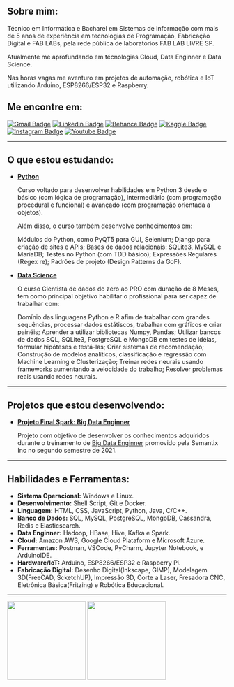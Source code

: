 ## **Sobre mim:**

Técnico em Informática e Bacharel em Sistemas de Informação com mais de 5 anos de experiência em tecnologias de Programação, Fabricação Digital e FAB LABs, pela rede pública de laboratórios FAB LAB LIVRE SP.

Atualmente me aprofundando em técnologias Cloud, Data Enginner e Data Science.

Nas horas vagas me aventuro em projetos de automação, robótica e IoT utilizando Arduino, ESP8266/ESP32 e Raspberry.

## **Me encontre em:** 
[![Gmail Badge](https://img.shields.io/badge/Gmail-D14836?style=flat&logo=gmail&logoColor=white&link=mailto:cicerooficial@gmail.com.com)](mailto:cicerooficial@gmail.com) 
[![Linkedin Badge](https://img.shields.io/badge/LinkedIn-0077B5?style=flat&logo=linkedin&logoColor=white)](https://www.linkedin.com/in/cicero-henrique-santos/) 
[![Behance Badge](https://img.shields.io/badge/-Behance-blue?style=flat&logo=behance&logoColor=white)](https://www.behance.net/ccerohenrique) 
[![Kaggle Badge](https://img.shields.io/badge/-Kaggle-23BFFF?style=flat&logo=Kaggle&logoColor=white)](https://www.kaggle.com/cicerohenrique) 
[![Instagram Badge](https://img.shields.io/badge/Instagram-E4405F?style=flat&logo=instagram&logoColor=white)](https://www.instagram.com/c_hoficial) 
[![Youtube Badge](https://img.shields.io/badge/YouTube-FF0000?style=flat&logo=youtube&logoColor=white)](https://www.youtube.com/channel/UCi23a3VJwS6pWJvxyKaeZGQ)

----------

## **O que estou estudando:** 

- **[Python](https://github.com/cicerooficial/curso_Python3)**

  Curso voltado para desenvolver habilidades em Python 3 desde o básico (com lógica de programação), intermediário (com programação procedural e funcional) e avançado (com programação orientada a objetos). 

  Além disso, o curso também desenvolve conhecimentos em: 

  Módulos do Python, como PyQT5 para GUI, Selenium; Django para criação de sites e APIs; Bases de dados relacionais: SQLite3, MySQL e MariaDB; Testes no Python (com TDD básico); Expressões Regulares (Regex re); Padrões de projeto (Design Patterns da GoF).

- **[Data Science](https://github.com/cicerooficial/data-science-mentorama)**

  O curso Cientista de dados do zero ao PRO com duração de 8 Meses, tem como principal objetivo habilitar o profissional para ser capaz de trabalhar com:

  Domínio das linguagens Python e R afim de trabalhar com grandes sequências, processar dados estátiscos, trabalhar com gráficos e criar painéis; Aprender a utilizar bibliotecas Numpy, Pandas; Utilizar bancos de dados SQL, SQLite3, PostgreSQL e MongoDB em testes de idéias, formular hipóteses e testá-las; Criar sistemas de recomendação; Construção de modelos analíticos, classificação e regressão com Machine Learning e Clusterização; Treinar redes neurais usando frameworks aumentando a velocidade do trabalho; Resolver problemas reais usando redes neurais.

----------

## **Projetos que estou desenvolvendo:** 

- **[Projeto Final Spark: Big Data Enginner](https://github.com/cicerooficial/projeto-final-big-data-enginner-sematix#enviar-os-dados-para-o-hdfs)**

  Projeto com objetivo de desenvolver os conhecimentos adquiridos durante o treinamento de [Big Data Enginner](https://github.com/cicerooficial/big-data-engineer-sematix) promovido pela Semantix Inc no segundo semestre de 2021.

----------

## **Habilidades e Ferramentas:**
- **Sistema Operacional:** Windows e Linux.
- **Desenvolvimento:** Shell Script, Git e Docker.
- **Linguagem:** HTML, CSS, JavaScript, Python, Java, C/C++. 
- **Banco de Dados:** SQL, MySQL, PostgreSQL, MongoDB, Cassandra, Redis e Elasticsearch.
- **Data Enginner:** Hadoop, HBase, Hive, Kafka e Spark.
- **Cloud:** Amazon AWS, Google Cloud Plataform e Microsoft Azure.
- **Ferramentas:** Postman, VSCode, PyCharm, Jupyter Notebook, e ArduinoIDE.
- **Hardware/IoT:** Arduino, ESP8266/ESP32 e Raspberry Pi.
- **Fabricação Digital:** Desenho Digital(Inkscape, GIMP), Modelagem 3D(FreeCAD, ScketchUP), Impressão 3D, Corte a Laser, Fresadora CNC, Eletrônica Básica(Fritzing) e Robótica Educacional.

----------

<a href="https://github.com/cicerooficial">
  <img height="180em" align="center" src="https://github-readme-stats.vercel.app/api?username=cicerooficial&count_private=true&show_icons=true&theme=algolia&hide_border=true&include_all_commits=true&layout=compact&)" /></a>
  <a href="https://github.com/cicerooficial"><img height="180em" align="center" src="https://github-readme-stats.vercel.app/api/top-langs/?username=cicerooficial&langs_count=8&layout=compact&theme=algolia&hide_border=true&include_all_commits=true&count_private=true&)" /></a>
